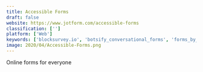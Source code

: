 ```yaml
---
title: Accessible Forms
draft: false 
website: https://www.jotform.com/accessible-forms
classification: ['']
platform: ['Web']
keywords: ['blocksurvey.io', 'botsify_conversational_forms', 'forms_by_landbot', 'forms.id', 'video_contact_forms_by_typeform', 'wufoo']
image: 2020/04/Accessible-Forms.png
---
```

Online forms for everyone
